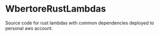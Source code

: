 # WbertoreRustLambdas
Source code for rust lambdas with common dependencies deployed to personal aws account.